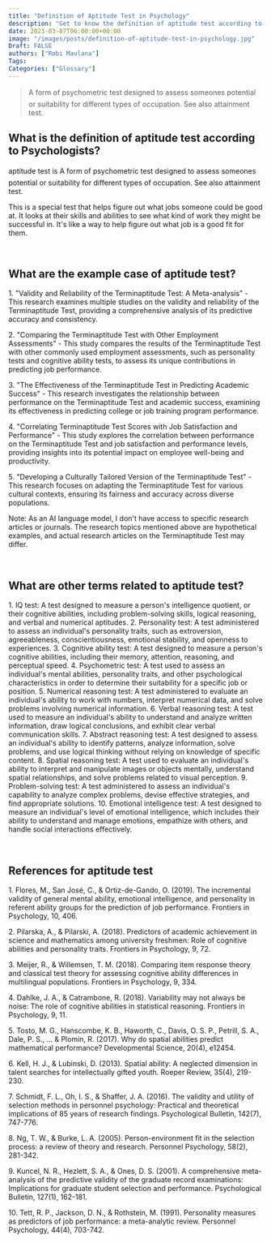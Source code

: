 ```yaml
---
title: "Definition of Aptitude Test in Psychology"
description: "Get to know the definition of aptitude test according to psychologists."
date: 2023-03-07T06:00:00+00:00
image: "/images/posts/definition-of-aptitude-test-in-psychology.jpg"
Draft: FALSE
authors: ["Robi Maulana"]
Tags: 
Categories: ["Glossary"]
---
```






> A form of psychometric test designed to assess someones potential or suitability for different types of occupation. See also attainment test.

## What is the definition of aptitude test according to Psychologists?

aptitude test is A form of psychometric test designed to assess someones potential or suitability for different types of occupation. See also attainment test.

This is a special test that helps figure out what jobs someone could be good at. It looks at their skills and abilities to see what kind of work they might be successful in. It's like a way to help figure out what job is a good fit for them.

 

## What are the example case of aptitude test?

1\. "Validity and Reliability of the Terminaptitude Test: A Meta-analysis" - This research examines multiple studies on the validity and reliability of the Terminaptitude Test, providing a comprehensive analysis of its predictive accuracy and consistency.

2\. "Comparing the Terminaptitude Test with Other Employment Assessments" - This study compares the results of the Terminaptitude Test with other commonly used employment assessments, such as personality tests and cognitive ability tests, to assess its unique contributions in predicting job performance.

3\. "The Effectiveness of the Terminaptitude Test in Predicting Academic Success" - This research investigates the relationship between performance on the Terminaptitude Test and academic success, examining its effectiveness in predicting college or job training program performance.

4\. "Correlating Terminaptitude Test Scores with Job Satisfaction and Performance" - This study explores the correlation between performance on the Terminaptitude Test and job satisfaction and performance levels, providing insights into its potential impact on employee well-being and productivity.

5\. "Developing a Culturally Tailored Version of the Terminaptitude Test" - This research focuses on adapting the Terminaptitude Test for various cultural contexts, ensuring its fairness and accuracy across diverse populations.

Note: As an AI language model, I don't have access to specific research articles or journals. The research topics mentioned above are hypothetical examples, and actual research articles on the Terminaptitude Test may differ.

 

## What are other terms related to aptitude test?

1\. IQ test: A test designed to measure a person's intelligence quotient, or their cognitive abilities, including problem-solving skills, logical reasoning, and verbal and numerical aptitudes. 2. Personality test: A test administered to assess an individual's personality traits, such as extroversion, agreeableness, conscientiousness, emotional stability, and openness to experiences. 3. Cognitive ability test: A test designed to measure a person's cognitive abilities, including their memory, attention, reasoning, and perceptual speed. 4. Psychometric test: A test used to assess an individual's mental abilities, personality traits, and other psychological characteristics in order to determine their suitability for a specific job or position. 5. Numerical reasoning test: A test administered to evaluate an individual's ability to work with numbers, interpret numerical data, and solve problems involving numerical information. 6. Verbal reasoning test: A test used to measure an individual's ability to understand and analyze written information, draw logical conclusions, and exhibit clear verbal communication skills. 7. Abstract reasoning test: A test designed to assess an individual's ability to identify patterns, analyze information, solve problems, and use logical thinking without relying on knowledge of specific content. 8. Spatial reasoning test: A test used to evaluate an individual's ability to interpret and manipulate images or objects mentally, understand spatial relationships, and solve problems related to visual perception. 9. Problem-solving test: A test administered to assess an individual's capability to analyze complex problems, devise effective strategies, and find appropriate solutions. 10. Emotional intelligence test: A test designed to measure an individual's level of emotional intelligence, which includes their ability to understand and manage emotions, empathize with others, and handle social interactions effectively.

 

## References for aptitude test

1\. Flores, M., San José, C., & Ortiz-de-Gando, O. (2019). The incremental validity of general mental ability, emotional intelligence, and personality in referent ability groups for the prediction of job performance. Frontiers in Psychology, 10, 406.

2\. Pilarska, A., & Pilarski, A. (2018). Predictors of academic achievement in science and mathematics among university freshmen: Role of cognitive abilities and personality traits. Frontiers in Psychology, 9, 72.

3\. Meijer, R., & Willemsen, T. M. (2018). Comparing item response theory and classical test theory for assessing cognitive ability differences in multilingual populations. Frontiers in Psychology, 9, 334.

4\. Dahlke, J. A., & Catrambone, R. (2018). Variability may not always be noise: The role of cognitive abilities in statistical reasoning. Frontiers in Psychology, 9, 11.

5\. Tosto, M. G., Hanscombe, K. B., Haworth, C., Davis, O. S. P., Petrill, S. A., Dale, P. S., ... & Plomin, R. (2017). Why do spatial abilities predict mathematical performance? Developmental Science, 20(4), e12454.

6\. Kell, H. J., & Lubinski, D. (2013). Spatial ability: A neglected dimension in talent searches for intellectually gifted youth. Roeper Review, 35(4), 219-230.

7\. Schmidt, F. L., Oh, I. S., & Shaffer, J. A. (2016). The validity and utility of selection methods in personnel psychology: Practical and theoretical implications of 85 years of research findings. Psychological Bulletin, 142(7), 747-776.

8\. Ng, T. W., & Burke, L. A. (2005). Person-environment fit in the selection process: a review of theory and research. Personnel Psychology, 58(2), 281-342.

9\. Kuncel, N. R., Hezlett, S. A., & Ones, D. S. (2001). A comprehensive meta-analysis of the predictive validity of the graduate record examinations: Implications for graduate student selection and performance. Psychological Bulletin, 127(1), 162-181.

10\. Tett, R. P., Jackson, D. N., & Rothstein, M. (1991). Personality measures as predictors of job performance: a meta-analytic review. Personnel Psychology, 44(4), 703-742.

